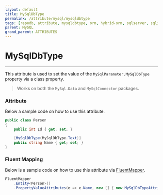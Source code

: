 ```yaml
---
layout: default
title: MySqlDbType
permalink: /attribute/mysql/mysqldbtype
tags: [repodb, attribute, mysqldbtype, orm, hybrid-orm, sqlserver, sqlite, mysql, postgresql]
parent: MySQL
grand_parent: ATTRIBUTES
---
```


# MySqlDbType

---

This attribute is used to set the value of the `MySqlParameter.MySqlDbType` property via a class property.

> Works on both the `MySql.Data` and `MySqlConnector` packages.

### Attribute

Below a sample code on how to use this attribute.

```csharp
public class Person
{
    public int Id { get; set; }

    [MySqlDbType(MySqlDbType.Text)]
    public string Name { get; set; }
}
```

### Fluent Mapping

Below is a sample code on how to use this attribute via [FluentMapper](/mapper/fluentmapper).

```csharp
FluentMapper
    .Entity<Person>()
    .PropertyValueAttributes(e => e.Name, new [] { new MySqlDbTypeAttribute(MySqlDbType.Text) })
```
